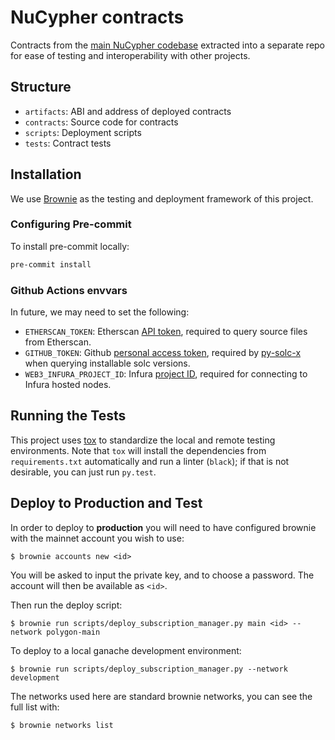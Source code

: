 # NuCypher contracts

Contracts from the [main NuCypher codebase](https://github.com/nucypher/nucypher) extracted into a separate repo for ease of testing and interoperability with other projects.

## Structure

* `artifacts`: ABI and address of deployed contracts
* `contracts`: Source code for contracts
* `scripts`: Deployment scripts
* `tests`: Contract tests

## Installation

We use [Brownie](https://eth-brownie.readthedocs.io/) as the testing and deployment framework of this project.

### Configuring Pre-commit

To install pre-commit locally:

```bash
pre-commit install
```

### Github Actions envvars

In future, we may need to set the following:

* `ETHERSCAN_TOKEN`: Etherscan [API token](https://etherscan.io/apis), required to query source files from Etherscan.
* `GITHUB_TOKEN`: Github [personal access token](https://help.github.com/en/github/authenticating-to-github/creating-a-personal-access-token-for-the-command-line#creating-a-token), required by [py-solc-x](https://github.com/iamdefinitelyahuman/py-solc-x) when querying installable solc versions.
* `WEB3_INFURA_PROJECT_ID`: Infura [project ID](https://eth-brownie.readthedocs.io/en/latest/nonlocal-networks.html#using-infura), required for connecting to Infura hosted nodes.

## Running the Tests

This project uses [tox](https://tox.readthedocs.io/en/latest/) to standardize the local and remote testing environments.
Note that `tox` will install the dependencies from `requirements.txt` automatically and run a linter (`black`); if that is not desirable, you can just run `py.test`.

## Deploy to Production and Test
In order to deploy to **production** you will need to have configured brownie with the mainnet account you wish to use:
```
$ brownie accounts new <id>
```
You will be asked to input the private key, and to choose a password. The account will then be available as `<id>`.

Then run the deploy script:
```
$ brownie run scripts/deploy_subscription_manager.py main <id> --network polygon-main
```


To deploy to a local ganache development environment:
```
$ brownie run scripts/deploy_subscription_manager.py --network development
```

The networks used here are standard brownie networks, you can see the full list with:
```
$ brownie networks list
```